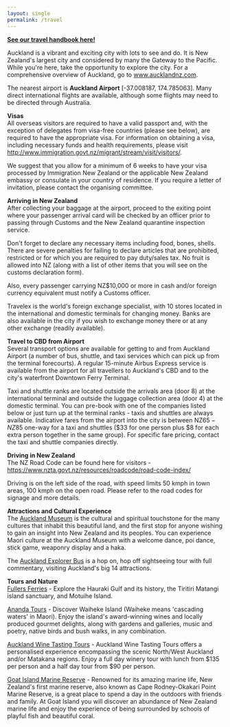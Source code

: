 ```yaml
---
layout: single
permalink: /travel
---
```

**<a href="/docs/AVSS2018-Travel-Handbook.pdf">See our travel handbook here!</a>**

Auckland is a vibrant and exciting city with lots to see and do. It is New Zealand's largest city and considered by many the Gateway to the Pacific. While you're here, take the opportunity to explore the city. For a comprehensive overview of Auckland, go to <a href="www.aucklandnz.com">www.aucklandnz.com</a>.

The nearest airport is <b>Auckland Airport</b> [-37.008187, 174.785063]. Many direct international flights are available, although some flights may need to be directed through Australia.

**Visas**<br/>
All overseas visitors are required to have a valid passport and, with the exception of delegates from visa-free countries (please see below), are required to have the appropriate visa. For information on obtaining a visa, including necessary funds and health requirements,
please visit <a href="http://www.immigration.govt.nz/migrant/stream/visit/visitors/">http://www.immigration.govt.nz/migrant/stream/visit/visitors/</a>.

We suggest that you allow for a minimum of 6 weeks to have your visa processed by Immigration New Zealand or the applicable New Zealand embassy or consulate in your country of residence. If you require a letter of invitation, please contact the organising committee.

**Arriving in New Zealand**<br/>
After collecting your baggage at the airport, proceed to the exiting point where your passenger arrival card will be checked by an officer prior to passing through Customs and the New Zealand quarantine inspection service.

Don't forget to declare any necessary items including food, bones, shells. There are severe penalties for failing to declare articles that are prohibited, restricted or for which you are required to pay duty/sales tax. No fruit is allowed into NZ (along with a list of other items that you will see on the customs declaration form). 

Also, every passenger carrying NZ$10,000 or more in cash and/or foreign currency equivalent must notify a Customs officer.

Travelex is the world's foreign exchange specialist, with 10 stores located in the international and domestic terminals for changing money. Banks are also available in the city if you wish to exchange money there or at any other exchange (readily available).

**Travel to CBD from Airport**<br/>
Several transport options are available for getting to and from Auckland Airport (a number of bus, shuttle, and taxi services which can pick up from the terminal forecourts). A regular 15-minute Airbus Express service is available from the airport for all travellers to Auckland's CBD and to the city's waterfront Downtown Ferry Terminal.

Taxi and shuttle ranks are located outside the arrivals area (door 8) at the international terminal and outside the luggage collection area (door 4) at the domestic terminal. You can pre-book with one of the companies listed below or just turn up at the terminal ranks - taxis and shuttles are always available. Indicative fares from the airport into the city is between NZ$65 - NZ$85 one-way for a taxi and shuttles ($33 for one person plus $8 for each extra person together in the same group). For specific fare pricing, contact the taxi and shuttle companies directly.

**Driving in New Zealand**<br/>
The NZ Road Code can be found here for visitors - <a href="https://www.nzta.govt.nz/resources/roadcode/road-code-index/">https://www.nzta.govt.nz/resources/roadcode/road-code-index/</a>

Driving is on the left side of the road, with speed limits 50 kmph in town areas, 100 kmph on the open road. Please refer to the road codes for signage and more details.

**Attractions and Cultural Experience**<br/>
The <a href="http://www.aucklandmuseum.com/">Auckland Museum</a> is the cultural and spiritual touchstone for the many cultures that inhabit this beautiful land, and the first stop for anyone wishing to gain an insight into New Zealand and its peoples. You can experience Maori culture at the Auckland Museum with a welcome dance, poi dance, stick game, weaponry display and a haka.

The <a href="http://www.explorerbus.co.nz/">Auckland Explorer Bus</a> is a hop on, hop off sightseeing tour with full commentary, visiting Auckland's big 14 attractions.

**Tours and Nature**<br/>
<a href="https://www.fullers.co.nz/">Fullers Ferries</a> - Explore the Hauraki Gulf and its history, the Tiritiri Matangi island sanctuary, and Motuihe Island.

<a href="http://www.ananda.co.nz/">Ananda Tours</a> - Discover Waiheke Island (Waiheke means 'cascading waters' in Maori). Enjoy the island's award-winning wines and locally produced gourmet delights, along with gardens and galleries, music and poetry, native birds and bush walks, in any combination.

<a href="http://winetrailtours.co.nz/">Auckland Wine Tasting Tours</a> - Auckland Wine Tasting Tours offers a personalised experience encompassing the scenic North/West Auckland and/or Matakana regions. Enjoy a full day winery tour with lunch from $135 per person and a half day tour from $90 per person.

<a href="http://www.discovergoatisland.co.nz/reserve.html">Goat Island Marine Reserve</a> - Renowned for its amazing marine life, New Zealand's first marine reserve, also known as Cape Rodney-Okakari Point Marine Reserve, is a great place to spend a day in the outdoors with friends and family. At Goat Island you will discover an abundance of New Zealand marine life and enjoy the experience of being surrounded by schools of playful fish and beautiful coral.